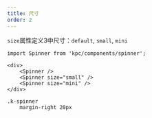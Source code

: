 ```yaml
---
title: 尺寸
order: 2
---
```


`size`属性定义3中尺寸：`default`, `small`, `mini`

```vdt
import Spinner from 'kpc/components/spinner';

<div>
    <Spinner />
    <Spinner size="small" />
    <Spinner size="mini" />
</div>
```

```styl
.k-spinner
    margin-right 20px
```
